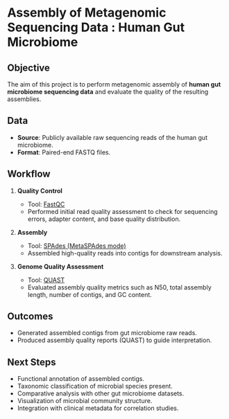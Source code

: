 # Assembly of Metagenomic Sequencing Data : Human Gut Microbiome

## Objective

The aim of this project is to perform metagenomic assembly of **human gut microbiome sequencing data** and evaluate the quality of the resulting assemblies.  

## Data

- **Source**: Publicly available raw sequencing reads of the human gut microbiome.  
- **Format**: Paired-end FASTQ files.  

## Workflow

1. **Quality Control**  
   - Tool: [FastQC](https://www.bioinformatics.babraham.ac.uk/projects/fastqc/)  
   - Performed initial read quality assessment to check for sequencing errors, adapter content, and base quality distribution.  

2. **Assembly**  
   - Tool: [SPAdes (MetaSPAdes mode)](https://github.com/ablab/spades)  
   - Assembled high-quality reads into contigs for downstream analysis.  

3. **Genome Quality Assessment**  
   - Tool: [QUAST](https://quast.sourceforge.net/)  
   - Evaluated assembly quality metrics such as N50, total assembly length, number of contigs, and GC content.  

## Outcomes

- Generated assembled contigs from gut microbiome raw reads.  
- Produced assembly quality reports (QUAST) to guide interpretation.  

## Next Steps

- Functional annotation of assembled contigs.  
- Taxonomic classification of microbial species present.  
- Comparative analysis with other gut microbiome datasets.  
- Visualization of microbial community structure.
- Integration with clinical metadata for correlation studies.
